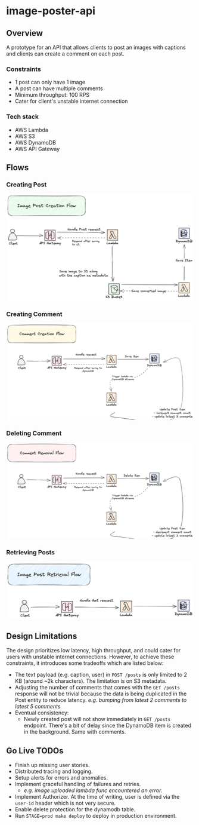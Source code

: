 # image-poster-api

## Overview

A prototype for an API that allows clients to post an images with captions and clients can create a comment on each post.

### Constraints

- 1 post can only have 1 image
- A post can have multiple comments
- Minimum throughput: 100 RPS
- Cater for client's unstable internet connection

### Tech stack

- AWS Lambda
- AWS S3
- AWS DynamoDB
- AWS API Gateway

## Flows

### Creating Post

![create post flow diagram](docs/create-post-flow.png)

### Creating Comment

![create comment flow diagram](docs/create-comment-flow.png)

### Deleting Comment

![delete comment flow diagram](docs/delete-comment-flow.png)

### Retrieving Posts

![get post flow diagram](docs/get-flow.png)

## Design Limitations

The design prioritizes low latency, high throughput, and could cater for users with unstable internet connections. However, to achieve these constraints, it introduces some tradeoffs which are listed below:

- The text payload (e.g. caption, user) in `POST /posts` is only limited to 2 KB (around ~2k characters). The limitation is on S3 metadata.
- Adjusting the number of comments that comes with the `GET /posts` response will not be trivial because the data is being duplicated in the Post entity to reduce latency. _e.g. bumping from latest 2 comments to latest 5 comments_
- Eventual consistency:
  - Newly created post will not show immediately in `GET /posts` endpoint. There's a bit of delay since the DynamoDB item is created in the background. Same with comments.

## Go Live TODOs

- Finish up missing user stories.
- Distributed tracing and logging.
- Setup alerts for errors and anomalies.
- Implement graceful handling of failures and retries.
  - _e.g. image uploaded lambda func encountered an error._
- Implement Authorizer. At the time of writing, user is defined via the `user-id` header which is not very secure.
- Enable delete protection for the dynamodb table.
- Run `STAGE=prod make deploy` to deploy in production environment.
